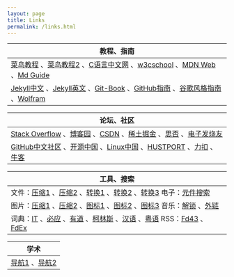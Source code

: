 ```yaml
---
layout: page
title: Links
permalink: /links.html
---
```


| 教程、指南 |
| --- |
| <a href="https://www.runoob.com/" target="_blank">菜鸟教程</a> 、<a href="https://www.cainiaojc.com/" target="_blank">菜鸟教程2</a> 、<a href="http://c.biancheng.net/sitemap/" target="_blank">C语言中文网</a> 、<a href="https://www.w3cschool.cn/tutorial" target="_blank">w3cschool</a> 、<a href="https://developer.mozilla.org/zh-CN/docs/Web" target="_blank">MDN Web</a> 、<a href="https://www.markdownguide.org/cheat-sheet/" target="_blank">Md Guide</a> |
|<a href="https://jekyllcn.com/docs/home/" target="_blank">Jekyll中文</a> 、<a href="https://jekyllrb.com/docs/" target="_blank">Jekyll英文</a> 、<a href="https://git-scm.com/book/zh/v2" target="_blank">Git-Book</a> 、<a href="https://github.phodal.com/" target="_blank">GitHub指南</a> 、<a href="https://zh-google-styleguide.readthedocs.io/en/latest/contents/" target="_blank">谷歌风格指南</a> 、<a href="https://www.wolfram.com/language/fast-introduction-for-programmers/zh/" target="_blank">Wolfram</a> |


| 论坛、社区 |
| --- |
| <a href="https://stackoverflow.com/" target="_blank">Stack Overflow</a> 、<a href="https://www.cnblogs.com/" target="_blank">博客园</a> 、<a href="https://www.csdn.net/" target="_blank">CSDN</a> 、<a href="https://juejin.cn/" target="_blank">稀土掘金</a> 、<a href="https://segmentfault.com/" target="_blank">思否</a> 、<a href="https://bbs.elecfans.com/" target="_blank">电子发烧友</a> |
| <a href="https://www.githubs.cn/" target="_blank">GitHub中文社区</a> 、<a href="https://www.oschina.net/" target="_blank">开源中国</a> 、<a href="https://linux.cn/" target="_blank">Linux中国</a> 、<a href="https://hustport.com/" target="_blank">HUSTPORT</a> 、<a href="https://leetcode-cn.com/" target="_blank">力扣</a> 、<a href="https://www.nowcoder.com/" target="_blank">牛客</a> |


| 工具、搜索 |
| --- |
| 文件：<a href="https://www.wecompress.com/zh-Hans/" target="_blank">压缩1</a> 、<a href="https://www.compress2go.com/zh" target="_blank">压缩2</a> 、<a href="https://onlineconvertfree.com/zh/" target="_blank">转换1</a> 、<a href="https://www.alltoall.net/" target="_blank">转换2</a> 、<a href="https://cloudconvert.com/" target="_blank">转换3</a>  电子：<a href="https://www.21icsearch.com/" target="_blank">元件搜索</a> |
| 图片：<a href="https://tinyjpg.com/" target="_blank">压缩1</a> 、<a href="http://www.yalijuda.com/" target="_blank">压缩2</a> 、<a href="https://tool.lu/favicon/" target="_blank">图标1</a> 、<a href="https://www.logosc.cn/logo/favicon" target="_blank">图标2</a> 、<a href="https://favicon.io/favicon-converter/" target="_blank">图标3</a>  音乐：<a href="https://unlock.jddmcs.org.cn/" target="_blank">解锁</a> 、<a href="https://music.xf1433.com/" target="_blank">外链</a> |
| 词典：<a href="https://whatis.techtarget.com/" target="_blank">IT</a> 、<a href="https://www4.bing.com/dict" target="_blank">必应</a> 、<a href="https://dict.youdao.com/" target="_blank">有道</a> 、<a href="https://www.collinsdictionary.com/zh/" target="_blank">柯林斯</a> 、<a href="https://zidian.aies.cn/" target="_blank">汉语</a> 、<a href="http://www.yueyv.com/" target="_blank">粤语</a>  RSS：<a href="https://feed43.com/" target="_blank">Fd43</a> 、<a href="https://feedex.net/" target="_blank">FdEx</a> |


| 学术 |
| ---- |
| <a href="http://dir.cnki.net/index.htm" target="_blank">导航1</a> 、<a href="https://www.scihub.net.cn/" target="_blank">导航2</a> |

